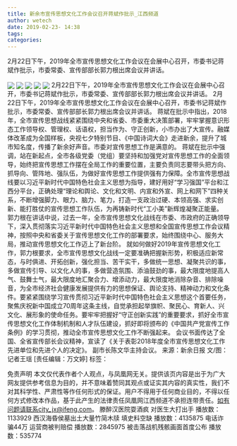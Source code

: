 ```yaml
---
title: 新余市宣传思想文化工作会议召开蒋斌作批示_江西频道
author: wetech
date: 2019-02-23- 14:38
tags: 
categories: 
---
```

2月22日下午，2019年全市宣传思想文化工作会议在会展中心召开，市委书记蒋斌作批示，市委常委、宣传部部长郭力根出席会议并讲话。
<!-- more -->
                
<img align="center" border="0" src="http://p1.ifengimg.com/fck/2019_08/c3cb5e9ed553e4e_w550_h412.jpg" />
                
<img align="center" border="0" src="http://p1.ifengimg.com/fck/2019_08/4007d3f177d1ada_w550_h412.jpg" />
            
<img align="center" border="0" src="http://p1.ifengimg.com/fck/2019_08/5444afc00d25158_w550_h412.jpg" />
<img align="center" border="0" src="http://p1.ifengimg.com/fck/2019_08/d37df1b85b3ed8d_w550_h412.jpg" />
<img align="center" border="0" src="http://p2.ifengimg.com/a/2016/0810/204c433878d5cf9size1_w16_h16.png" />
2月22日下午，2019年全市宣传思想文化工作会议在会展中心召开，市委书记蒋斌作批示，市委常委、宣传部部长郭力根出席会议并讲话。
2月22日下午，2019年全市宣传思想文化工作会议在会展中心召开，市委书记蒋斌作批示，市委常委、宣传部部长郭力根出席会议并讲话。
蒋斌在批示中指出，2018年，全市宣传思想战线紧紧围绕中央和省委、市委重大决策部署，牢牢掌握意识形态工作领导权、管理权、话语权，担当作为、守正创新，小市办出了大宣传。融媒体改革成为全国样板，央视七夕特别节目、《中国诗词大会》走进新余，提升了城市知名度，传播了新余好声音。市委对宣传思想工作是满意的。
蒋斌在批示中强调，站在新起点，全市各级党委（党组）要坚持和加强党对宣传思想工作的全面领导，始终把宣传思想工作摆在全局工作的重要位置，主要负责同志要带头把方向、抓导向、管阵地、强队伍，为做好宣传思想工作提供强有力保障。全市宣传思想战线要以习近平新时代中国特色社会主义思想为指导，建好用好“学习强国”平台和江西分平台，正确处理“理论和舆论、文化和文明、内宣和外宣、网上和网下”四种关系，不断增强脚力、眼力、脑力、笔力，打造一支政治过硬、本领高强、求实创新、能打胜仗的宣传思想工作队伍，为再铸新时代“工小美”新辉煌凝聚正能量。
郭力根在讲话中说，过去一年，全市宣传思想文化战线在市委、市政府的正确领导下，深入贯彻落实习近平新时代中国特色社会主义思想和全国宣传思想工作会议精神，按照中央和省委关于宣传思想文化工作的部署要求，始终围绕中心、服务大局，推动宣传思想文化工作迈上了新台阶。
就如何做好2019年宣传思想文化工作，郭力根要求，全市宣传思想文化战线一定要准确把握新形势，积极适应新常态，与时俱进、开拓创新，强化担当、苦干实干，多做统一思想、凝聚共识的事，多做宣传引导、以文化人的事，多做营造氛围、添油鼓劲的事，最大限度地提高人气、鼓舞士气，最大限度地汇聚合力、增添动力，最大限度地消除杂音、排除噪音，为全市经济社会健康发展提供有力的思想保证、舆论支持、精神动力和文化条件。要紧紧围绕学习宣传贯彻习近平新时代中国特色社会主义思想这个首要任务，聚焦庆祝新中国成立70周年这条主线，自觉承担起举旗帜、聚民心、育新人、兴文化、展形象的使命任务。要牢牢把握好“守正创新实践”的重要要求，抓好全市宣传思想文化工作体制机制和人才队伍建设，抓好即将颁布的《中国共产党宣传工作条例》的学习贯彻，推动全市宣传思想文化工作不断强起来。
会议书面传达了全国、全省宣传部长会议精神，宣读了《关于表彰2018年度全市宣传思想文化工作先进单位和先进个人的决定》。
副市长陈文华主持会议。
来源：新余日报
文/图：记者王瑶
[责任编辑：万文婷]
标签：
 
             
免责声明
本文仅代表作者个人观点，与凤凰网无关。提供该页内容是出于为广大网友提供参考信息为目的，并不意味着赞同其观点或证实其内容的真实性，我们不对其科学性、严肃性等作任何形式的保证。用户不得用于任何商业目的，不得以任何方式修改本作品，基于此产生的法律责任凤凰网江西频道不承担连带责任。如有问题请联系city_jx@ifeng.com。
滕醉汉医院耍酒疯 对医生大打出手
播放数：1133929
西汉海昏侯墓出土大量竹简木牍 填史料空缺
播放数：4135875
电话诈骗44万 运营商被判赔偿
播放数：2845975
被击落战机残骸画面首度公布
播放数：535774
